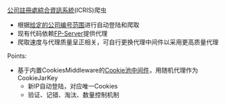 
[公司註冊處綜合資訊系統](https://www.icris.cr.gov.hk/csci/)(ICRIS)爬虫

- 根据[给定的公司编号范围](./IcrisCrawler/settings.py)进行自动登陆和爬取
- 现有代码依赖[FP-Server](https://github.com/Karmenzind/fp-server)提供代理
- 爬取速度与代理质量呈正相关，可自行更换代理中间件以采用更高质量代理


Points:

- 基于内置CookiesMiddleware的[Cookie池中间件](./IcrisCrawler/middlewares.py)，用随机代理作为CookieJarKey
    - 新IP自动登陆，对应唯一Cookies
    - 验证、记错、淘汰、数量控制机制
